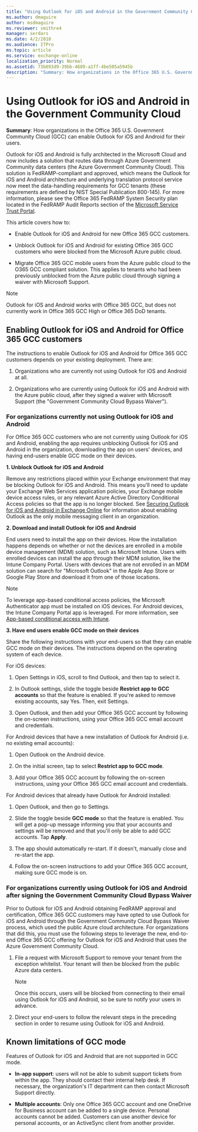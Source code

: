 ```yaml
---
title: "Using Outlook for iOS and Android in the Government Community Cloud"
ms.author: dmaguire
author: msdmaguire
ms.reviewer: smithre4
manager: serdars
ms.date: 4/2/2018
ms.audience: ITPro
ms.topic: article
ms.service: exchange-online
localization_priority: Normal
ms.assetid: 73b693d9-39bb-4689-a1ff-4be505a5945b
description: "Summary: How organizations in the Office 365 U.S. Government Community Cloud (GCC) can enable Outlook for iOS and Android for their users."
---
```


# Using Outlook for iOS and Android in the Government Community Cloud

 **Summary**: How organizations in the Office 365 U.S. Government Community Cloud (GCC) can enable Outlook for iOS and Android for their users.
  
Outlook for iOS and Android is fully architected in the Microsoft Cloud and now includes a solution that routes data through Azure Government Community data centers (the Azure Government Community Cloud). This solution is FedRAMP-compliant and approved, which means the Outlook for iOS and Android architecture and underlying translation protocol service now meet the data-handling requirements for GCC tenants (these requirements are defined by NIST Special Publication 800-145). For more information, please see the Office 365 FedRAMP System Security plan located in the FedRAMP Audit Reports section of the [Microsoft Service Trust Portal](https://servicetrust.microsoft.com/). 
  
This article covers how to:
  
- Enable Outlook for iOS and Android for new Office 365 GCC customers.
    
- Unblock Outlook for iOS and Android for existing Office 365 GCC customers who were blocked from the Microsoft Azure public cloud.
    
- Migrate Office 365 GCC mobile users from the Azure public cloud to the O365 GCC compliant solution. This applies to tenants who had been previously unblocked from the Azure public cloud through signing a waiver with Microsoft Support.
    
> [!NOTE]
> Outlook for iOS and Android works with Office 365 GCC, but does not currently work in Office 365 GCC High or Office 365 DoD tenants. 
  
## Enabling Outlook for iOS and Android for Office 365 GCC customers

The instructions to enable Outlook for iOS and Android for Office 365 GCC customers depends on your existing deployment. There are:
  
1. Organizations who are currently not using Outlook for iOS and Android at all.
    
2. Organizations who are currently using Outlook for iOS and Android with the Azure public cloud, after they signed a waiver with Microsoft Support (the "Government Community Cloud Bypass Waiver").
    
### For organizations currently not using Outlook for iOS and Android

For Office 365 GCC customers who are not currently using Outlook for iOS and Android, enabling the app requires unblocking Outlook for iOS and Android in the organization, downloading the app on users' devices, and having end-users enable GCC mode on their devices.
  
 **1. Unblock Outlook for iOS and Android**
  
Remove any restrictions placed within your Exchange environment that may be blocking Outlook for iOS and Android. This means you'll need to update your Exchange Web Services application policies, your Exchange mobile device access rules, or any relevant Azure Active Directory Conditional Access policies so that the app is no longer blocked. See [Securing Outlook for iOS and Android in Exchange Online](secure-outlook-for-ios-and-android.md) for information about enabling Outlook as the only mobile messaging client in an organization. 
  
 **2. Download and install Outlook for iOS and Android**
  
End users need to install the app on their devices. How the installation happens depends on whether or not the devices are enrolled in a mobile device management (MDM) solution, such as Microsoft Intune. Users with enrolled devices can install the app through their MDM solution, like the Intune Company Portal. Users with devices that are not enrolled in an MDM solution can search for "Microsoft Outlook" in the Apple App Store or Google Play Store and download it from one of those locations.
  
> [!NOTE]
> To leverage app-based conditional access policies, the Microsoft Authenticator app must be installed on iOS devices. For Android devices, the Intune Company Portal app is leveraged. For more information, see [App-based conditional access with Intune](https://docs.microsoft.com/intune/app-based-conditional-access-intune). 
  
 **3. Have end users enable GCC mode on their devices**
  
Share the following instructions with your end-users so that they can enable GCC mode on their devices. The instructions depend on the operating system of each device.
  
For iOS devices:
  
1. Open Settings in iOS, scroll to find Outlook, and then tap to select it.
    
2. In Outlook settings, slide the toggle beside **Restrict app to GCC accounts** so that the feature is enabled. If you're asked to remove existing accounts, say Yes. Then, exit Settings. 
    
3. Open Outlook, and then add your Office 365 GCC account by following the on-screen instructions, using your Office 365 GCC email account and credentials.
    
For Android devices that have a new installation of Outlook for Android (i.e. no existing email accounts):
  
1. Open Outlook on the Android device.
    
2. On the initial screen, tap to select **Restrict app to GCC mode**.
    
3. Add your Office 365 GCC account by following the on-screen instructions, using your Office 365 GCC email account and credentials.
    
For Android devices that already have Outlook for Android installed:
  
1. Open Outlook, and then go to Settings.
    
2. Slide the toggle beside **GCC mode** so that the feature is enabled. You will get a pop-up message informing you that your accounts and settings will be removed and that you'll only be able to add GCC accounts. Tap **Apply**.
    
3. The app should automatically re-start. If it doesn't, manually close and re-start the app.
    
4. Follow the on-screen instructions to add your Office 365 GCC account, making sure GCC mode is on.
    
### For organizations currently using Outlook for iOS and Android after signing the Government Community Cloud Bypass Waiver

Prior to Outlook for iOS and Android obtaining FedRAMP approval and certification, Office 365 GCC customers may have opted to use Outlook for iOS and Android through the Government Community Cloud Bypass Waiver process, which used the public Azure cloud architecture. For organizations that did this, you must use the following steps to leverage the new, end-to-end Office 365 GCC offering for Outlook for iOS and Android that uses the Azure Government Community Cloud.
  
1. File a request with Microsoft Support to remove your tenant from the exception whitelist. Your tenant will then be blocked from the public Azure data centers.
    
    > [!NOTE]
    > Once this occurs, users will be blocked from connecting to their email using Outlook for iOS and Android, so be sure to notify your users in advance. 
  
2. Direct your end-users to follow the relevant steps in the preceding section in order to resume using Outlook for iOS and Android.
    
## Known limitations of GCC mode

Features of Outlook for iOS and Android that are not supported in GCC mode.
  
- **In-app support**: users will not be able to submit support tickets from within the app. They should contact their internal help desk. If necessary, the organization's IT department can then contact Microsoft Support directly.
   
- **Multiple accounts**: Only one Office 365 GCC account and one OneDrive for Business account can be added to a single device. Personal accounts cannot be added. Customers can use another device for personal accounts, or an ActiveSync client from another provider.
    

